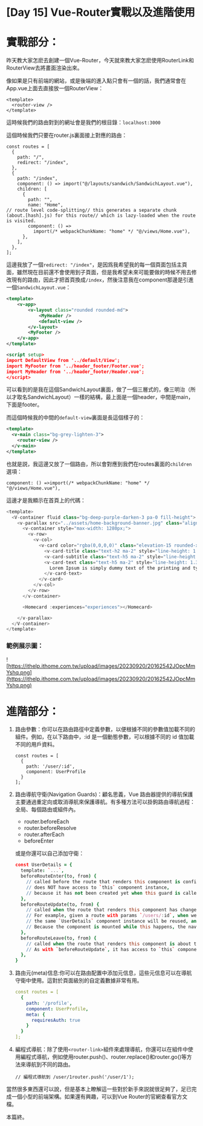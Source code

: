 # [Day 15] Vue-Router實戰以及進階使用

# **實戰部分：**

昨天教大家怎麽去創建一個Vue-Router，今天就來教大家怎麽使用RouterLink和RouterView去將畫面渲染出來。

像如果是只有前端的網站，或是後端的進入點只會有一個的話，我們通常會在App.vue上面去直接放一個RouterView：

```
<template>
  <router-view />
</template>

```

這時候我們的路由對到的網址會是我們的根目錄：`localhost:3000`

這個時候我們只要在router.js裏面接上對應的路由：

```tsx
const routes = [
  {
    path: "/",
    redirect: "/index",
  },
  {
    path: "/index",
    component: () => import("@/layouts/sandwich/SandwichLayout.vue"),
    children: [
      {
        path: "",
        name: "Home",
// route level code-splitting// this generates a separate chunk (about.[hash].js) for this route// which is lazy-loaded when the route is visited.
        component: () =>
          import(/* webpackChunkName: "home" */ "@/views/Home.vue"),
      },
    ],
  },
];

```

這邊我放了一個`redirect: "/index"`，是因爲我希望我的每一個頁面包括主頁面，雖然現在目前還不會使用到子頁面，但是我希望未來可能要做的時候不用去修改現有的路由，因此才把首頁換成`/index`，然後注意我在component那邊是引進一個`SandwichLayout.vue`：

```xml
<template>
    <v-app>
        <v-layout class="rounded rounded-md">
            <MyHeader />
            <default-view />
        </v-layout>
        <MyFooter />
    </v-app>
</template>

<script setup>
import DefaultView from '../default/View';
import MyFooter from '../header_footer/Footer.vue';
import MyHeader from '../header_footer/Header.vue';
</script>

```

可以看到的是我在這個SandwichLayout裏面，做了一個三層式的，像三明治（所以才取名SandwichLayout）一樣的結構，最上面是一個header，中間是main，下面是footer。

而這個時候我的中間的`default-view`裏面是長這個樣子的：

```xml
<template>
  <v-main class="bg-grey-lighten-3">
    <router-view />
  </v-main>
</template>

```

也就是説，我這邊又放了一個路由，所以會對應到我們在routes裏面的`children`選項：

`component: () =>import(/* webpackChunkName: "home" */ "@/views/Home.vue"),`

這邊才是我顯示在首頁上的代碼：

```scala
<template>
  <V-container fluid class="bg-deep-purple-darken-3 pa-0 fill-height">
    <v-parallax src="../assets/home-background-banner.jpg" class="align-center fill-height">
      <v-container style="max-width: 1280px;">
        <v-row>
          <v-col>
            <v-card color="rgba(0,0,0,0)" class="elevation-15 rounded-xl" style="backdrop-filter: blur(4px)">
              <v-card-title class="text-h2 ma-2" style="line-height: 1.5">Hello World!</v-card-title>
              <v-card-subtitle class="text-h5 ma-2" style="line-height: 1.3">This is an example</v-card-subtitle>
              <v-card-text class="text-h5 ma-2" style="line-height: 1.3">
                Lorem Ipsum is simply dummy text of the printing and typesetting industry. Lorem Ipsum has been the industry's standard dummy text ever since the 1500s, when an unknown printer took a galley of type and scrambled it to make a type specimen book. It has survived not only five centuries, but also the leap into electronic typesetting, remaining essentially unchanged. It was popularised in the 1960s with the release of Letraset sheets containing Lorem Ipsum passages, and more recently with desktop publishing software like Aldus PageMaker including versions of Lorem Ipsum.
              </v-card-text>
            </v-card>
          </v-col>
        </v-row>
      </v-container>

      <Homecard :experiences="experiences"></Homecard>

    </v-parallax>
  </V-container>
</template>

```

### **範例展示圖：**

![https://ithelp.ithome.com.tw/upload/images/20230920/20162542JOpcMmYshq.png](https://ithelp.ithome.com.tw/upload/images/20230920/20162542JOpcMmYshq.png)

# **進階部分：**

1. 路由參數：你可以在路由路徑中定義參數，以便根據不同的參數值加載不同的組件。例如，在以下路由中，:id 是一個動態參數，可以根據不同的 id 值加載不同的用戶資料。
    
    ```
    const routes = [
      {
        path: '/user/:id',
        component: UserProfile
      }
    ];
    
    ```
    
2. 路由導航守衛(Navigation Guards)：顧名思義，Vue 路由器提供的導航保護主要通過重定向或取消導航來保護導航。有多種方法可以掛鉤路由導航過程：全局、每個路由或組件內。
    - router.beforeEach
    - router.beforeResolve
    - router.afterEach
    - beforeEnter
    
    或是你還可以自己添加守衛：
    
    ```coffeescript
    const UserDetails = {
      template: `...`,
      beforeRouteEnter(to, from) {
        // called before the route that renders this component is confirmed.
        // does NOT have access to `this` component instance,
        // because it has not been created yet when this guard is called!
      },
      beforeRouteUpdate(to, from) {
        // called when the route that renders this component has changed, but this component is reused in the new route.
        // For example, given a route with params `/users/:id`, when we navigate between `/users/1` and `/users/2`,
        // the same `UserDetails` component instance will be reused, and this hook will be called when that happens.
        // Because the component is mounted while this happens, the navigation guard has access to `this` component instance.
      },
      beforeRouteLeave(to, from) {
        // called when the route that renders this component is about to be navigated away from.
        // As with `beforeRouteUpdate`, it has access to `this` component instance.
      },
    }
    
    ```
    
3. 路由元(meta)信息:你可以在路由配置中添加元信息，這些元信息可以在導航守衛中使用。這對於頁面級別的自定義數據非常有用。
    
    ```yaml
    const routes = [
      {
        path: '/profile',
        component: UserProfile,
        meta: {
          requiresAuth: true
        }
      }
    ];
    
    ```
    
4. 編程式導航：除了使用`<router-link>`組件來處理導航，你還可以在組件中使用編程式導航，例如使用router.push()、router.replace()和router.go()等方法來導航到不同的路由。
    
    ```less
    // 編程式導航到 /user/1router.push('/user/1');
    
    ```
    

當然很多東西還可以說，但是基本上瞭解這一些對於新手來説就很足夠了，足已完成一個小型的前端架構。如果還有興趣，可以到Vue Router的官網查看官方文檔。

本篇終。